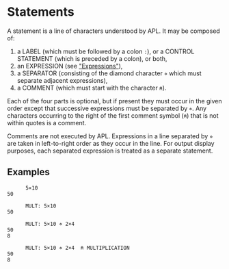 # Statements

A statement is a line of characters understood by APL.  It may be composed of:

1. a LABEL (which must be followed by a colon `:`), or a CONTROL STATEMENT (which is preceded by a colon), or both, 
2. an EXPRESSION (see ["Expressions"](../../../introduction/programmers-guide-introduction/expressions.md)),
3. a SEPARATOR (consisting of the diamond character `⋄` which must separate adjacent expressions),
4. a COMMENT (which must start with the character `⍝`).

Each of the four parts is optional, but if present they must occur in the given order except that successive expressions must be separated by `⋄`. Any characters occurring to the right of the first comment symbol (`⍝`) that is not within quotes is a comment.

Comments are not executed by APL. Expressions in a line separated by `⋄` are taken in left-to-right order as they occur in the line. For output display purposes, each separated expression is treated as a separate statement.

## Examples
```apl
      5×10
50
 
      MULT: 5×10
50
 
      MULT: 5×10 ⋄ 2×4
50
8
 
      MULT: 5×10 ⋄ 2×4  ⍝ MULTIPLICATION
50
8
```
